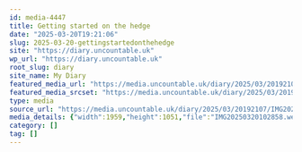 ```yaml
---
id: media-4447
title: Getting started on the hedge
date: "2025-03-20T19:21:06"
slug: 2025-03-20-gettingstartedonthehedge
site: "https://diary.uncountable.uk"
wp_url: "https://diary.uncountable.uk"
root_slug: diary
site_name: My Diary
featured_media_url: "https://media.uncountable.uk/diary/2025/03/20192107/IMG20250320102858.webp"
featured_media_srcset: "https://media.uncountable.uk/diary/2025/03/20192107/IMG20250320102858-300x161.webp 300w, https://media.uncountable.uk/diary/2025/03/20192107/IMG20250320102858-1024x549.webp 1024w, https://media.uncountable.uk/diary/2025/03/20192107/IMG20250320102858-150x150.webp 150w, https://media.uncountable.uk/diary/2025/03/20192107/IMG20250320102858-640x343.webp 640w, https://media.uncountable.uk/diary/2025/03/20192107/IMG20250320102858.webp 1959w"
type: media
source_url: "https://media.uncountable.uk/diary/2025/03/20192107/IMG20250320102858.webp"
media_details: {"width":1959,"height":1051,"file":"IMG20250320102858.webp","filesize":191052,"sizes":{"medium":{"file":"IMG20250320102858-300x161.webp","width":300,"height":161,"filesize":25162,"mime_type":"image/webp","source_url":"https://media.uncountable.uk/diary/2025/03/20192107/IMG20250320102858-300x161.webp"},"large":{"file":"IMG20250320102858-1024x549.webp","width":1024,"height":549,"filesize":164764,"mime_type":"image/webp","source_url":"https://media.uncountable.uk/diary/2025/03/20192107/IMG20250320102858-1024x549.webp"},"thumbnail":{"file":"IMG20250320102858-150x150.webp","width":150,"height":150,"filesize":17114,"mime_type":"image/webp","source_url":"https://media.uncountable.uk/diary/2025/03/20192107/IMG20250320102858-150x150.webp"},"mobwidth":{"file":"IMG20250320102858-640x343.webp","width":640,"height":343,"filesize":76822,"mime_type":"image/webp","source_url":"https://media.uncountable.uk/diary/2025/03/20192107/IMG20250320102858-640x343.webp"},"full":{"file":"IMG20250320102858.webp","width":1959,"height":1051,"mime_type":"image/webp","source_url":"https://media.uncountable.uk/diary/2025/03/20192107/IMG20250320102858.webp"}},"image_meta":{"aperture":"0","credit":"","camera":"","caption":"","created_timestamp":"0","copyright":"","focal_length":"0","iso":"0","shutter_speed":"0","title":"","orientation":"0","keywords":[]}}
category: []
tag: []
---
```


